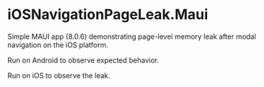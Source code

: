 # iOSNavigationPageLeak.Maui

Simple MAUI app (8.0.6) demonstrating page-level memory leak after modal navigation on the iOS platform.

Run on Android to observe expected behavior.

Run on iOS to observe the leak.
